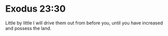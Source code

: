 # Exodus 23:30

Little by little I will drive them out from before you, until you have increased and possess the land.
